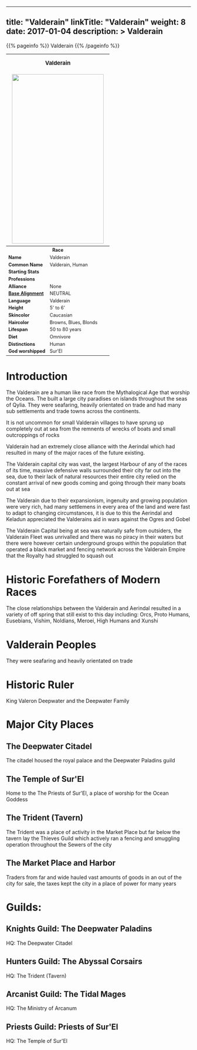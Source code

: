 
---
title: "Valderain"
linkTitle: "Valderain"
weight: 8
date: 2017-01-04
description: >
 Valderain
---

{{% pageinfo %}}
Valderain
{{% /pageinfo %}}

<table class="infobox" style="font-size:89%; width:300px;">
<tbody>
<tr><th colspan="2" class="color1" style="font-size:120%; padding:1em;">Valderain</th></tr>
<tr style="text-align:center;"><td colspan="2" style="padding:0.5em;"><img src="https://www.fallofanempire.com/img/races/valderain.png" width="250" height="461"></td></tr>
<tr><th colspan="2" class="color1"> Race</th></tr>
<tr><td style="width:40%;"> <b>Name</b></td><td style="width:60%;">Valderain</td></tr>
<tr><td> <b>Common Name</b></td><td>Valderain, Human</td></tr>
<tr><td> <b>Starting Stats</b></td><td></td></tr>
<tr><td> <b>Professions</b></td><td></td></tr>
<tr><td> <b>Alliance</b></td><td>None</td></tr>
<tr><td> <b><a href="/wiki/Base_Alignment" title="Base Alignment">Base Alignment</a></b></td><td>NEUTRAL</td></tr>
<tr><td> <b>Language</b></td><td>Valderain</td></tr>
<tr><td> <b>Height</b></td><td>5' to 6'</td></tr>
<tr><td> <b>Skincolor</b></td><td>Caucasian</td></tr>
<tr><td> <b>Haircolor</b></td><td>Browns, Blues, Blonds</td></tr>
<tr><td> <b>Lifespan</b></td><td>50 to 80 years</td></tr>
<tr><td> <b>Diet</b></td><td>Omnivore</td></tr>
<tr><td> <b>Distinctions</b></td><td>Human</td></tr>
<tr><td> <b>God worshipped</b></td><td>Sur'El</td></tr>
</tbody>
</table>

# Introduction

The Valderain are a human like race from the Mythalogical Age that worship the Oceans. The built a large city paradises on islands throughout the seas of Qylia. They were seafaring, heavily orientated on trade and had many sub settlements and trade towns across the continents. 

It is not uncommon for small Valderain villages to have sprung up completely out at sea from the remnents of wrecks of boats and small outcroppings of rocks

Valderain had an extremely close alliance with the Aerindal which had resulted in many of the major races of the future existing. 

The Valderain capital city was vast, the largest Harbour of any of the races of its time, massive defensive walls surrounded their city far out into the sea, due to their lack of natural resources their entire city relied on the constant arrival of new goods coming and going through their many boats out at sea

The Valderain due to their expansionism, ingenuity and growing population were very rich, had many settlemens in every area of the land and were fast to adapt to changing circumstances, it is due to this the Aerindal and Keladun appreciated the Valderains aid in wars against the Ogres and Gobel

The Valderain Capital being at sea was naturally safe from outsiders, the Valderain Fleet was unrivalled and there was no piracy in their waters but there were however certain underground groups within the population that operated a black market and fencing network across the Valderain Empire that the Royalty had struggled to squash out

# Historic Forefathers of Modern Races

The close relationships between the Valderain and Aerindal resulted in a variety of off spring that still exist to this day including: Orcs, Proto Humans, Eusebians, Vishim, Noldians, Meroei, High Humans and Xunshi

# Valderain Peoples

They were seafaring and heavily orientated on trade

# Historic Ruler

King Valeron Deepwater and the Deepwater Family

# Major City Places

## The Deepwater Citadel

The citadel housed the royal palace and the Deepwater Paladins guild

## The Temple of Sur'El

Home to the The Priests of Sur'El, a place of worship for the Ocean Goddess

## The Trident (Tavern)

The Trident was a place of activity in the Market Place but far below the tavern lay the Thieves Guild which actively ran a fencing and smuggling operation throughout the Sewers of the city

## The Market Place and Harbor

Traders from far and wide hauled vast amounts of goods in an out of the city for sale, the taxes kept the city in a place of power for many years

# Guilds:

## Knights Guild: The Deepwater Paladins

HQ: The Deepwater Citadel

## Hunters Guild: The Abyssal Corsairs

HQ: The Trident (Tavern)

## Arcanist Guild: The Tidal Mages

HQ: The Ministry of Arcanum

## Priests Guild: Priests of Sur'El

HQ: The Temple of Sur'El
